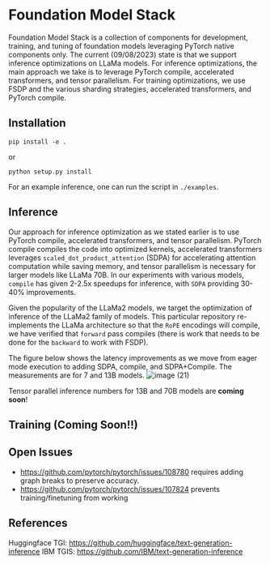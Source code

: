 # Foundation Model Stack

Foundation Model Stack is a collection of components for development, training,
and tuning of foundation models leveraging PyTorch native components only. The current (09/08/2023) state is that we support inference optimizations on LLaMa models. For inference optimizations, the main approach we take is to leverage PyTorch compile, accelerated transformers, and tensor parallelism. For training optimizations, we use FSDP and the various sharding strategies, accelerated transformers, and PyTorch compile.

## Installation

```
pip install -e .
```
or
```
python setup.py install
```

For an example inference, one can run the script in `./examples`.


## Inference

Our approach for inference optimization as we stated earlier is to use PyTorch compile, accelerated transformers, and tensor parallelism. PyTorch compile compiles the code into optimized kernels, accelerated transformers leverages `scaled_dot_product_attention` (SDPA) for accelerating attention computation while saving memory, and tensor parallelism is necessary for larger models like LLaMa 70B. In our experiments with various models, `compile` has given 2-2.5x speedups for inference, with `SDPA` providing 30-40% improvements.

Given the popularity of the LLaMa2 models, we target the optimization of inference of the LLaMa2 family of models. This particular repository re-implements the LLaMa architecture so that the `RoPE` encodings will compile, we have verified that `forward` pass compiles (there is work that needs to be done for the `backward` to work with FSDP).

The figure below shows the latency improvements as we move from eager mode execution to adding SDPA, compile, and SDPA+Compile. The measurements are for 7 and 13B models.
![image (21)](https://github.com/ibm-pytorch/foundation-model-stack/assets/8322403/3d9c6a0f-c3ef-454b-806c-271f352afa4d)


Tensor parallel inference numbers for 13B and 70B models are **coming soon**!

## Training (Coming Soon!!)

## Open Issues
* https://github.com/pytorch/pytorch/issues/108780 requires adding graph breaks to preserve accuracy.
* https://github.com/pytorch/pytorch/issues/107824 prevents training/finetuning from working

## References

Huggingface TGI: https://github.com/huggingface/text-generation-inference
IBM TGIS: https://github.com/IBM/text-generation-inference
